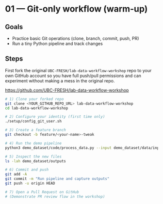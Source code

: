 # 01 — Git‑only workflow (warm‑up)

## Goals
- Practice basic Git operations (clone, branch, commit, push, PR)
- Run a tiny Python pipeline and track changes

## Steps

First fork the original `UBC-FRESH/lab-data-workflow-workshop` repo to your own GitHub account so you have full push/pull permissions and can experiment without making a mess in the original repo.

https://github.com/UBC-FRESH/lab-data-workflow-workshop

```bash
# 1) Clone your forked repo
git clone <YOUR_GITHUB_REPO_URL> lab-data-workflow-workshop
cd lab-data-workflow-workshop

# 2) Configure your identity (first time only)
./setup/config_git_user.sh

# 3) Create a feature branch
git checkout -b feature/<your-name>-tweak

# 4) Run the demo pipeline
python3 demo_dataset/code/process_data.py --input demo_dataset/data/input.csv --out demo_dataset/outputs/processed.csv

# 5) Inspect the new files
ls -lah demo_dataset/outputs

# 6) Commit and push
git add -A
git commit -m "Run pipeline and capture outputs"
git push -u origin HEAD

# 7) Open a Pull Request on GitHub
# (Demonstrate PR review flow in the workshop)
```
